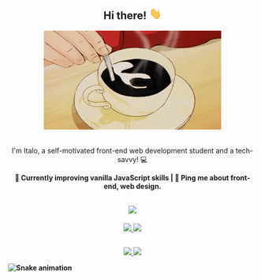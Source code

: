 <h2 align=center> Hi there! <img src="assets/Hi.gif" width="25"> </h2>

<div align="center">
  <img  alt="Coffee GIF" src="assets/coffee.gif" width="360" height="200"/>
</div>

<br>

<div align=center>
  <p> I'm Italo, a self-motivated front-end web development student and a tech-savvy! 💻 </p>
  <p><strong>🌱 Currently improving vanilla JavaScript skills | 💭 Ping me about front-end, web design. <strong></p> 
</div>

<br>    

 <div align=center>
  <a href="https://skillicons.dev">
    <img src="https://skillicons.dev/icons?i=js,html,css,bootstrap,tailwind,figma,git"/>
  </a>
</div>

<br>

<div align="center">
  <a href="https://github.com/itsguim">
  <img height="150em" src="https://github-readme-stats.vercel.app/api?username=itsguim&show_icons=true&theme=nightowl&include_all_commits=true&count_private=true"/>
  <img height="150em" src="https://github-readme-stats.vercel.app/api/top-langs/?username=itsguim&layout=compact&langs_count=7&theme=nightowl"/>
</div>


##
<div align="center">
  <a href="https://www.linkedin.com/in/italo-guimaraes13/">
    <img src="https://img.shields.io/badge/linkedin-%230077B5.svg?style=for-the-badge&logo=linkedin&logoColor=white"/>
  </a>
  <a href="mailto:italogdaraujo@gmail.com">
    <img src="https://img.shields.io/badge/Gmail-D14836?style=for-the-badge&logo=gmail&logoColor=white"/>
  </a> 
</div>

  ![Snake animation](https://github.com/itsguim/itsguim/blob/output/github-contribution-grid-snake.svg)
  
